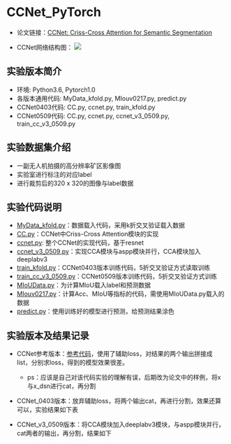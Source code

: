 # CCNet_PyTorch

- 论文链接：[CCNet: Criss-Cross Attention for Semantic Segmentation](http://cn.arxiv.org/pdf/1811.11721.pdf)

- CCNet网络结构图：
![](https://blog-1258986886.cos.ap-beijing.myqcloud.com/paper/18-3.jpg)

## 实验版本简介
- 环境: Python3.6, Pytorch1.0
- 各版本通用代码: MyData_kfold.py, MIouv0217.py, predict.py
- CCNet0403代码: CC.py, ccnet.py, train_kfold.py
- CCNet0509代码: CC.py, ccnet.py, ccnet_v3_0509.py, train_cc_v3_0509.py 

## 实验数据集介绍
- 一副无人机拍摄的高分辨率矿区影像图
- 实验室进行标注的对应label
- 进行裁剪后的320 x 320的图像与label数据

## 实验代码说明
- [MyData_kfold.py](https://github.com/yearing1017/CCNet_PyTorch/blob/master/MyData_kfold.py)：数据载入代码，采用k折交叉验证载入数据
- [CC.py](https://github.com/yearing1017/CCNet_PyTorch/blob/master/CCNet/CC.py)：CCNet中Criss-Cross Attention模块的实现
- [ccnet.py](https://github.com/yearing1017/CCNet_PyTorch/blob/master/CCNet/ccnet.py): 整个CCNet的实现代码，基于resnet
- [ccnet_v3_0509.py](https://github.com/yearing1017/CCNet_PyTorch/blob/master/ccnet_v3_0509.py)：实现CCA模块与aspp模块并行，CCA模块加入deeplabv3
- [train_kfold.py](https://github.com/yearing1017/CCNet_PyTorch/blob/master/train_kfold.py)：CCNet0403版本训练代码，5折交叉验证方式读取训练
- [train_cc_v3_0509.py](https://github.com/yearing1017/CCNet_PyTorch/blob/master/train_cc_v3_0509.py)：CCNet0509版本训练代码，5折交叉验证方式训练
- [MIoUData.py](https://github.com/yearing1017/CCNet_PyTorch/blob/master/MIoUData.py)：为计算MIoU载入label和预测数据
- [MIouv0217.py](https://github.com/yearing1017/CCNet_PyTorch/blob/master/MIouv0217.py)：计算Acc、MIoU等指标的代码，需使用MIoUData.py载入的数据
- [predict.py](https://github.com/yearing1017/CCNet_PyTorch/blob/master/predict.py)：使用训练好的模型进行预测，给预测结果涂色 

## 实验版本及结果记录
- CCNet参考版本：[参考代码](https://github.com/speedinghzl/CCNet)，使用了辅助loss，对结果的两个输出拼接成list，分别求loss，得到的模型效果很差。
  - ps：应该是自己对该代码实验的理解有误，后期改为论文中的样例，将x与x_dsn进行cat，再分割
  
- CCNet_0403版本：放弃辅助loss，将两个输出cat，再进行分割，效果还算可以，实验结果如下表

- CCNet_v3_0509版本：将CCA模块加入deeplabv3模块，与aspp模块并行，cat两者的输出，再分割，结果如下

